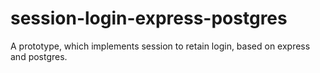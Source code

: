 # session-login-express-postgres
A prototype, which implements session to retain login, based on express and postgres.
